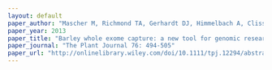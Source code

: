 ```yaml
---
layout: default
paper_author: "Mascher M, Richmond TA, Gerhardt DJ, Himmelbach A, Clissold L, Sampath D, Ayling S, Steuernagel B, Pfeifer M, D’Ascenzo M, Akhunov ED, Hedley P, Gonzales AM, Morrell PL, Kilian B, Blattner FR, Scholz U, Mayer KFX, Flavell AJ, Muehlbauer GJ, Waugh R, Jeddeloh JA, Stein N"
paper_year: 2013
paper_title: "Barley whole exome capture: a new tool for genomic research in the genus <i>Hordeum</i> and beyond"
paper_journal: "The Plant Journal 76: 494-505"
paper_url: "http://onlinelibrary.wiley.com/doi/10.1111/tpj.12294/abstract"
---
```

